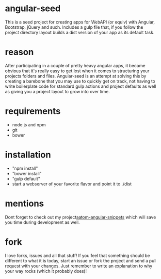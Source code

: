 # angular-seed
This is a seed project for creating apps for WebAPI (or equiv) with Angular, Bootstrap, jQuery and such.
Includes a gulp file that, if you follow the project directory layout builds a dist version of your app as its default task.

# reason
After participating in a couple of pretty heavy angular apps, it became obvious that it's really easy to get lost when it
comes to structuring your projects folders and files. Angular-seed is an attempt at solving this by creating a barebone that you
may use to quickly get on track, not having to write boilerplate code for standard gulp actions and project defaults as well as
giving you a project layout to grow into over time.

# requirements
* node.js and npm
* git
* bower

# installation
* "npm install"
* "bower install"
* "gulp default"
* start a webserver of your favorite flavor and point it to ./dist

# mentions
Dont forget to check out my project[aatom-angular-snippets](https://github.com/simskij/atom-angular-snippets/) which will save you time during development as well.

# fork
I love forks, issues and all that stuff! If you feel that something should be different to what it is today, start an issue or fork the project and send a pull request with your changes. Just remember to write an explanation to why your way rocks (which it probably does)!
